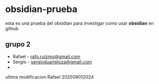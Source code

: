 # obsidian-prueba

esta es una prueba del obsidian para investigar como usar **obsidian** en github
## grupo 2 ##
* Rafael - <rafo.ruizmo@gmail.com>
* Sergio - <sergioduarteloza@gmail.com>
* 

ultima modificacion Rafael 202509012024
